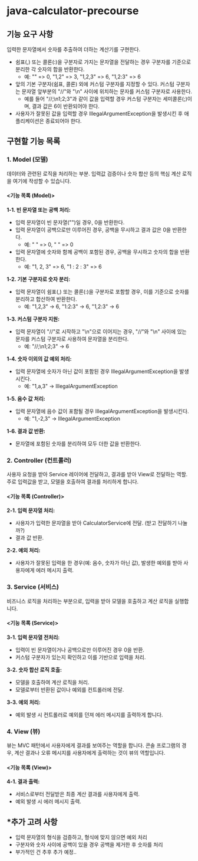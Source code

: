# java-calculator-precourse
## 기능 요구 사항
입력한 문자열에서 숫자를 추출하여 더하는 계산기를 구현한다.

- 쉼표(,) 또는 콜론(:)을 구분자로 가지는 문자열을 전달하는 경우 구분자를 기준으로 분리한 각 숫자의 합을 반환한다.
  - 예: "" => 0, "1,2" => 3, "1,2,3" => 6, "1,2:3" => 6
- 앞의 기본 구분자(쉼표, 콜론) 외에 커스텀 구분자를 지정할 수 있다. 커스텀 구분자는 문자열 앞부분의 "//"와 "\n" 사이에 위치하는 문자를 커스텀 구분자로 사용한다.
  - 예를 들어 "//;\n1;2;3"과 같이 값을 입력할 경우 커스텀 구분자는 세미콜론(;)이며, 결과 값은 6이 반환되어야 한다.
- 사용자가 잘못된 값을 입력할 경우 IllegalArgumentException을 발생시킨 후 애플리케이션은 종료되어야 한다.

## 구현할 기능 목록
### 1. Model (모델)
데이터와 관련된 로직을 처리하는 부분. 입력값 검증이나 숫자 합산 등의 핵심 계산 로직을 여기에 작성할 수 있습니다.
#### <기능 목록 (Model)>
**1-1. 빈 문자열 또는 공백 처리:**

- 입력 문자열이 빈 문자열("")일 경우, 0을 반환한다.
- 입력 문자열이 공백으로만 이루어진 경우, 공백을 무시하고 결과 값은 0을 반환한다.
  - 예: " " => 0, " " => 0
- 입력 문자열에 숫자와 함께 공백이 포함된 경우, 공백을 무시하고 숫자의 합을 반환한다.    
  - 예: "1, 2, 3" => 6, "1 : 2 : 3" => 6

**1-2. 기본 구분자로 숫자 분리:**

- 입력 문자열이 쉼표(,) 또는 콜론(:)을 구분자로 포함할 경우, 이를 기준으로 숫자를 분리하고 합산하여 반환한다.
  - 예: "1,2,3" → 6, "1:2:3" → 6, "1,2:3" → 6

**1-3. 커스텀 구분자 지원:**

- 입력 문자열이 "//"로 시작하고 "\n"으로 이어지는 경우, "//"와 "\n" 사이에 있는 문자를 커스텀 구분자로 사용하여 문자열을 분리한다.
  - 예: "//;\n1;2;3" → 6

**1-4. 숫자 이외의 값 예외 처리:**

- 입력 문자열에 숫자가 아닌 값이 포함된 경우 IllegalArgumentException을 발생시킨다.
  - 예: "1,a,3" → IllegalArgumentException

**1-5. 음수 값 처리:**

- 입력 문자열에 음수 값이 포함될 경우 IllegalArgumentException을 발생시킨다.
  - 예: "1,-2,3" → IllegalArgumentException

**1-6. 결과 값 반환:**

- 문자열에 포함된 숫자를 분리하여 모두 더한 값을 반환한다.


### 2. Controller (컨트롤러)
사용자 요청을 받아 Service 레이어에 전달하고, 결과를 받아 View로 전달하는 역할. 주로 입력값을 받고, 모델을 호출하여 결과를 처리하게 합니다.
#### <기능 목록 (Controller)>
**2-1. 입력 문자열 처리:**

- 사용자가 입력한 문자열을 받아 CalculatorService에 전달. (받고 전달하기 나눌까?)
- 결과 값 반환.

**2-2. 예외 처리:**

- 사용자가 잘못된 입력을 한 경우(예: 음수, 숫자가 아닌 값), 발생한 예외를 받아 사용자에게 에러 메시지 출력.


### 3. Service (서비스)
비즈니스 로직을 처리하는 부분으로, 입력을 받아 모델을 호출하고 계산 로직을 실행합니다.
#### <기능 목록 (Service)>
**3-1. 입력 문자열 전처리:**

- 입력이 빈 문자열이거나 공백으로만 이루어진 경우 0을 반환.
- 커스텀 구분자가 있는지 확인하고 이를 기반으로 입력을 처리.

**3-2. 숫자 합산 로직 호출:**

- 모델을 호출하여 계산 로직을 처리.
- 모델로부터 반환된 값이나 예외를 컨트롤러에 전달.

**3-3. 예외 처리:**

- 예외 발생 시 컨트롤러로 예외를 던져 에러 메시지를 출력하게 합니다.


### 4. View (뷰)
뷰는 MVC 패턴에서 사용자에게 결과를 보여주는 역할을 합니다. 콘솔 프로그램의 경우, 계산 결과나 오류 메시지를 사용자에게 출력하는 것이 뷰의 역할입니다.
#### <기능 목록 (View)>
**4-1. 결과 출력:**

- 서비스로부터 전달받은 최종 계산 결과를 사용자에게 출력.
- 예외 발생 시 에러 메시지 출력. 

## *추가 고려 사항
- 입력 문자열의 형식을 검증하고, 형식에 맞지 않으면 예외 처리
- 구분자와 숫자 사이에 공백이 있을 경우 공백을 제거한 후 숫자를 처리
- 부가적인 건 추후 추가 예정.. 
